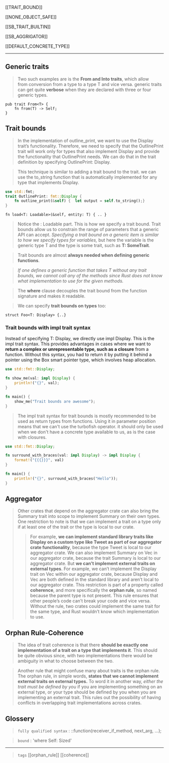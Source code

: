 [[TRAIT_BOUND]]

[[NONE_OBJECT_SAFE]]

[[SB_TRAIT_BUILTIN]]

[[SB_AGGRIGATOR]]

[[DEFAULT_CONCRETE_TYPE]]

---

## Generic traits
> Two such examples are is the **From<T> and Into<T> traits**, which allow from conversion from a type to a type T and vice versa.
> generic traits can get quite **verbose** when they are declared with three or four generic types.

```rust,compile_fail,no_run,ignore
pub trait From<T> {
    fn from(T) -> Self;
}
```

## Trait bounds
> In the implementation of outline_print, we want to use the Display trait’s functionality. Therefore, we need to specify that the OutlinePrint trait will work only for types that also implement Display and provide the functionality that OutlinePrint needs. We can do that in the trait definition by specifying OutlinePrint: Display. 

> This technique is similar to adding a trait bound to the trait.
>we can use the to_string function that is automatically implemented for any type that implements Display.

```rust
use std::fmt;
trait OutlinePrint: fmt::Display {
    fn outline_print(&self) {  let output = self.to_string();}
}
```
>

```rust,compile_fail,no_run,ignore
fn load<T: Loadable>(&self, entity: T) { .. }
```

> Notice the : Loadable part. This is how we specify a trait bound. Trait bounds allow us to constrain the range of parameters that a generic API can accept. *Specifying a trait bound on a generic item is similar to how we specify types for variables,* but here the variable is the generic type T and the type is some trait, such as **T: SomeTrait**. 

> Trait bounds are almost **always needed when defining generic functions**. 

> *If one defines a generic function that takes T without any trait bounds, we cannot call any of the methods since Rust does not know what implementation to use for the given methods.*

> The **where** clause decouples the trait bound from the function signature and makes it readable.

> We can specify **trait bounds on types** too:

```rust,compile_fail,no_run,ignore
struct Foo<T: Display> {..}
```
### Trait bounds with impl trait syntax

Instead of specifying T: Display, we directly use impl Display. This is the impl trait syntax. This provides advantages in cases where we want to **return a complex or unrepresentable type, such as a closure** from a function. Without this syntax, you had to return it by putting it behind a pointer using the Box smart pointer type, which involves heap allocation.

```rust
use std::fmt::Display;

fn show_me(val: impl Display) {
    println!("{}", val);
}

fn main() {
    show_me("Trait bounds are awesome");
}
```

>The impl trait syntax for trait bounds is mostly recommended to be used as return types from functions. Using it in parameter position means that we can't use the turbofish operator. it should only be used when we don't have a concrete type available to us, as is the case with closures.

```rust
use std::fmt::Display;

fn surround_with_braces(val: impl Display) -> impl Display {
    format!("{{{}}}", val)
}

fn main() {
    println!("{}", surround_with_braces("Hello"));
}
```



## Aggregator
> Other crates that depend on the aggregator crate can also bring the Summary trait into scope to implement Summary on their own types. One restriction to note is that we can implement a trait on a type only if at least one of the trait or the type is local to our crate.
> > For example, **we can implement standard library traits like Display on a custom type like Tweet as part of our aggregator crate functionality**, because the type Tweet is local to our aggregator crate. We can also implement Summary on Vec<T> in our aggregator crate, because the trait Summary is local to our aggregator crate.
> > But **we can’t implement external traits on external types**. For example, we can’t implement the Display trait on Vec<T> within our aggregator crate, because Display and Vec<T> are both defined in the standard library and aren’t local to our aggregator crate. 
> This restriction is part of a property called **coherence**, and more specifically the **orphan rule**, so named because the parent type is not present. This rule ensures that other people’s code can’t break your code and vice versa. 
> Without the rule, two crates could implement the same trait for the same type, and Rust wouldn’t know which implementation to use.

## Orphan Rule-Coherence

> The idea of trait coherence is that there **should be exactly one implementation of a trait on a type that implements it**. This should be quite obvious since, with two implementations there would be ambiguity in what to choose between the two.

> Another rule that might confuse many about traits is the orphan rule. The orphan rule, in simple words, **states that we cannot implement external traits on external types.**
To word it in another way, *either the trait must be defined by you* if you are implementing something on an external type, or your type should be defined by you when you are implementing an external trait. This rules out the possibility of having conflicts in overlapping trait implementations across crates.


## Glossery

> `fully qualified syntax` : <Type as Trait>::function(receiver_if_method, next_arg, ...);

> `bound`  : 'where Self: Sized'


---

> `tags` [[orphan_rule]] [[coherence]]
